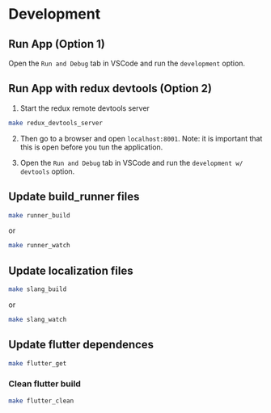 # Development

## Run App (Option 1)

Open the `Run and Debug` tab in VSCode and run the `development` option.

## Run App with redux devtools (Option 2)

1. Start the redux remote devtools server

```sh
make redux_devtools_server
```

2. Then go to a browser and open `localhost:8001`. Note: it is important that
   this is open before you tun the application.

3. Open the `Run and Debug` tab in VSCode and run the `development w/ devtools`
   option.

## Update build_runner files

```sh
make runner_build
```

or

```sh
make runner_watch
```

## Update localization files

```sh
make slang_build
```

or

```sh
make slang_watch
```

## Update flutter dependences

```sh
make flutter_get
```

### Clean flutter build

```sh
make flutter_clean
```
